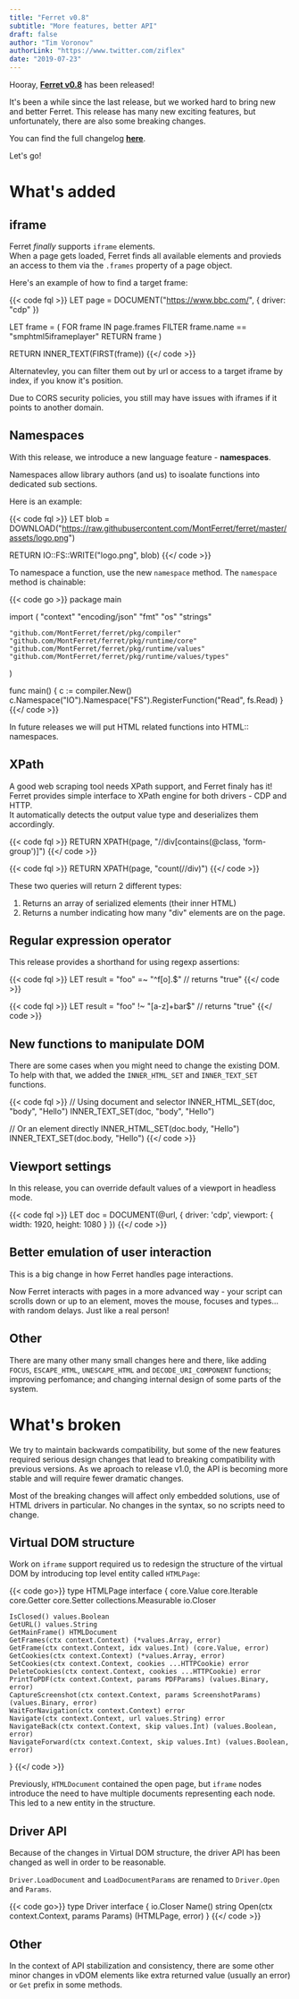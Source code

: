 ```yaml
---
title: "Ferret v0.8"
subtitle: "More features, better API"
draft: false
author: "Tim Voronov"
authorLink: "https://www.twitter.com/ziflex"
date: "2019-07-23"
---
```


Hooray, **[Ferret v0.8](https://github.com/MontFerret/ferret/releases/tag/v0.8.0)** has been released!

It's been a while since the last release, but we worked hard to bring new and better Ferret. This release has many new exciting features, but unfortunately, there are also some breaking changes. 

You can find the full changelog **[here](https://github.com/MontFerret/ferret/blob/master/CHANGELOG.md#080)**.

Let's go!

# What's added
## iframe
Ferret *finally* supports ``iframe`` elements.    
When a page gets loaded, Ferret finds all available elements and provieds an access to them via the ``.frames`` property of a page object.

Here's an example of how to find a target frame:

{{< code fql >}}
LET page = DOCUMENT("https://www.bbc.com/", {
    driver: "cdp"
})

LET frame = (
    FOR frame IN page.frames
        FILTER frame.name == "smphtml5iframeplayer"
        RETURN frame
)

RETURN INNER_TEXT(FIRST(frame))
{{</ code >}}

Alternatevley, you can filter them out by url or access to a target iframe by index, if you know it's position.

<div class="notification is-warning">
  Due to CORS security policies, you still may have issues with iframes if it points to another domain.
</div>

## Namespaces
With this release, we introduce a new language feature - **namespaces**.    

Namespaces allow library authors (and us) to isoalate functions into dedicated sub sections.

Here is an example:

{{< code fql >}}
LET blob = DOWNLOAD("https://raw.githubusercontent.com/MontFerret/ferret/master/assets/logo.png")

RETURN IO::FS::WRITE("logo.png", blob)
{{</ code >}}

To namespace a function, use the new ``namespace`` method. The ``namespace`` method is chainable:

{{< code go >}}
package main

import (
	"context"
	"encoding/json"
	"fmt"
	"os"
	"strings"

	"github.com/MontFerret/ferret/pkg/compiler"
	"github.com/MontFerret/ferret/pkg/runtime/core"
	"github.com/MontFerret/ferret/pkg/runtime/values"
	"github.com/MontFerret/ferret/pkg/runtime/values/types"
)

func main() {
    c := compiler.New()
    c.Namespace("IO").Namespace("FS").RegisterFunction("Read", fs.Read)
}
{{</ code >}}

<div class="notification is-info">
	In future releases we will put HTML related functions into HTML:: namespaces.
</div>

## XPath
A good web scraping tool needs XPath support, and Ferret finaly has it!   
Ferret provides simple interface to XPath engine for both drivers - CDP and HTTP.   
It automatically detects the output value type and deserializes them accordingly.    

{{< code fql >}}
RETURN XPATH(page, "//div[contains(@class, 'form-group')]")
{{</ code >}}

{{< code fql >}}
RETURN XPATH(page, "count(//div)")
{{</ code >}}

These two queries will return 2 different types:    

1. Returns an array of serialized elements (their inner HTML)
2. Returns a number indicating how many "div" elements are on the page.

## Regular expression operator
This release provides a shorthand for using regexp assertions:

{{< code fql >}}
LET result = "foo" =~ "^f[o].$" // returns "true"
{{</ code >}}

{{< code fql >}}
LET result = "foo" !~ "[a-z]+bar$"  // returns "true"
{{</ code >}}

## New functions to manipulate DOM
There are some cases when you might need to change the existing DOM. To help with that, we added the ``INNER_HTML_SET`` and ``INNER_TEXT_SET`` functions.

{{< code fql >}}
// Using document and selector
INNER_HTML_SET(doc, "body", "<span>Hello</span>")
INNER_TEXT_SET(doc, "body", "Hello")

// Or an element directly
INNER_HTML_SET(doc.body, "<span>Hello</span>")
INNER_TEXT_SET(doc.body, "Hello")
{{</ code >}}

## Viewport settings
In this release, you can override default values of a viewport in headless mode.

{{< code fql >}}
LET doc = DOCUMENT(@url, {
    driver: 'cdp',
    viewport: {
        width: 1920,
        height: 1080
    }
})
{{</ code >}}

## Better emulation of user interaction
This is a big change in how Ferret handles page interactions.     

Now Ferret interacts with pages in a more advanced way - your script can scrolls down or up to an element, moves the mouse, focuses and types... with random delays. Just like a real person!

## Other
There are many other many small changes here and there, like adding ``FOCUS``, ``ESCAPE_HTML``, ``UNESCAPE_HTML`` and ``DECODE_URI_COMPONENT`` functions; improving perfomance; and changing internal design of some parts of the system.

# What's broken
We try to maintain backwards compatibility, but some of the new features required serious design changes that lead to breaking compatibility with previous versions.  As we aproach to release v1.0, the API is becoming more stable and will require fewer dramatic changes.

<div class="notification is-info">
	Most of the breaking changes will affect only embedded solutions, use of HTML drivers in particular. No changes in the syntax, so no scripts need to change.
</div>

## Virtual DOM structure
Work on ``iframe`` support required us to redesign the structure of the virtual DOM by introducing top level entity called ``HTMLPage``:

{{< code go>}}
type HTMLPage interface {
	core.Value
	core.Iterable
	core.Getter
	core.Setter
	collections.Measurable
	io.Closer

	IsClosed() values.Boolean
	GetURL() values.String
	GetMainFrame() HTMLDocument
	GetFrames(ctx context.Context) (*values.Array, error)
	GetFrame(ctx context.Context, idx values.Int) (core.Value, error)
	GetCookies(ctx context.Context) (*values.Array, error)
	SetCookies(ctx context.Context, cookies ...HTTPCookie) error
	DeleteCookies(ctx context.Context, cookies ...HTTPCookie) error
	PrintToPDF(ctx context.Context, params PDFParams) (values.Binary, error)
	CaptureScreenshot(ctx context.Context, params ScreenshotParams) (values.Binary, error)
	WaitForNavigation(ctx context.Context) error
	Navigate(ctx context.Context, url values.String) error
	NavigateBack(ctx context.Context, skip values.Int) (values.Boolean, error)
	NavigateForward(ctx context.Context, skip values.Int) (values.Boolean, error)
}
{{</ code >}}

Previously, ``HTMLDocument`` contained the open page, but ``iframe`` nodes introduce the need to have multiple documents representing each node. This led to a new entity in the structure.

## Driver API

Because of the changes in Virtual DOM structure, the driver API has been changed as well in order to be reasonable.

``Driver.LoadDocument`` and ``LoadDocumentParams`` are renamed to ``Driver.Open`` and ``Params``.

{{< code go>}}
type Driver interface {
	io.Closer
	Name() string
	Open(ctx context.Context, params Params) (HTMLPage, error)
}
{{</ code >}}

## Other
In the context of API stabilization and consistency, there are some other minor changes in vDOM elements like extra returned value (usually an error) or ``Get`` prefix in some methods.
